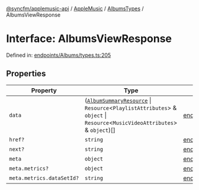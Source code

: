 [@syncfm/applemusic-api](../../../../../../globals.md) / [AppleMusic](../../../index.md) / [AlbumsTypes](../index.md) / AlbumsViewResponse

# Interface: AlbumsViewResponse

Defined in: [endpoints/Albums/types.ts:205](https://github.com/sync-fm/applemusic-api/blob/a6a8471d4d51a41f6bd8af9d95c8abf0126e10f4/src/endpoints/Albums/types.ts#L205)

## Properties

| Property | Type | Defined in |
| ------ | ------ | ------ |
| <a id="data"></a> `data` | ([`AlbumSummaryResource`](../type-aliases/AlbumSummaryResource.md) \| `Resource`\<`PlaylistAttributes`\> & `object` \| `Resource`\<`MusicVideoAttributes`\> & `object`)[] | [endpoints/Albums/types.ts:206](https://github.com/sync-fm/applemusic-api/blob/a6a8471d4d51a41f6bd8af9d95c8abf0126e10f4/src/endpoints/Albums/types.ts#L206) |
| <a id="href"></a> `href?` | `string` | [endpoints/Albums/types.ts:207](https://github.com/sync-fm/applemusic-api/blob/a6a8471d4d51a41f6bd8af9d95c8abf0126e10f4/src/endpoints/Albums/types.ts#L207) |
| <a id="next"></a> `next?` | `string` | [endpoints/Albums/types.ts:208](https://github.com/sync-fm/applemusic-api/blob/a6a8471d4d51a41f6bd8af9d95c8abf0126e10f4/src/endpoints/Albums/types.ts#L208) |
| <a id="meta"></a> `meta` | `object` | [endpoints/Albums/types.ts:209](https://github.com/sync-fm/applemusic-api/blob/a6a8471d4d51a41f6bd8af9d95c8abf0126e10f4/src/endpoints/Albums/types.ts#L209) |
| `meta.metrics?` | `object` | [endpoints/Albums/types.ts:210](https://github.com/sync-fm/applemusic-api/blob/a6a8471d4d51a41f6bd8af9d95c8abf0126e10f4/src/endpoints/Albums/types.ts#L210) |
| `meta.metrics.dataSetId?` | `string` | [endpoints/Albums/types.ts:211](https://github.com/sync-fm/applemusic-api/blob/a6a8471d4d51a41f6bd8af9d95c8abf0126e10f4/src/endpoints/Albums/types.ts#L211) |
